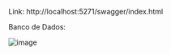Link: http://localhost:5271/swagger/index.html

Banco de Dados:

![image](https://github.com/user-attachments/assets/0748a0dc-7788-4b75-b030-208b96f8499a)
